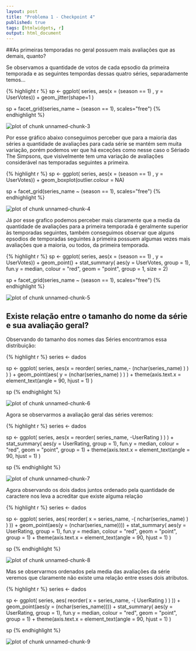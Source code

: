 ```yaml
---
layout: post
title: "Problema 1 - Checkpoint 4"
published: true
tags: [htmlwidgets, r]
output: html_document
---
```







##As primeiras temporadas no geral possuem mais avaliações que as demais, quanto?


Se observamos a quantidade de votos de cada epsodio da primeira temporada e as seguintes tempordas dessas quatro séries, separadamente temos...

{% highlight r %}
sp <- ggplot( series, aes(x = (season == 1) , y = UserVotes)) +
  geom_jitter(shape=1 )
  
sp + facet_grid(series_name ~ (season == 1), scales="free")
{% endhighlight %}

![plot of chunk unnamed-chunk-3](/maisumsitesobrefigure/source/problema1-cp4/2017-07-09-Prob1-Cp4-AD1/unnamed-chunk-3-1.png)


Por esse gráfico abaixo conseguimos perceber  que para a maioria das séries a quantidade de avaliações para cada série se mantém sem muita variação, porém podemos ver que há exceções como nesse caso o Sériado The Simpsons, que visivelmente tem uma variação de avaliações considerável nas temporadas seguintes a primeira.

{% highlight r %}
sp <- ggplot( series, aes(x = (season == 1) , y = UserVotes)) +
  geom_boxplot(outlier.colour = NA)
  
sp + facet_grid(series_name ~ (season == 1), scales="free")
{% endhighlight %}

![plot of chunk unnamed-chunk-4](/maisumsitesobrefigure/source/problema1-cp4/2017-07-09-Prob1-Cp4-AD1/unnamed-chunk-4-1.png)

Já por esse grafico podemos perceber mais claramente que a media da quantidade de avaliações para a primeira temporada é geralmente superior às temporadas seguintes, também conseguimos observar que alguns epsodios de temporadas seguintes à primeira possuem algumas vezes mais avaliações que a maioria, ou todos, da primeira temporada.

{% highlight r %}
sp <- ggplot( series, aes(x = (season == 1) , y = UserVotes)) +
  geom_point() +
  stat_summary( aes(y = UserVotes, group = 1), fun.y = median, colour = "red", geom = "point", group = 1, size = 2)

sp + facet_grid(series_name ~ (season == 1), scales="free")
{% endhighlight %}

![plot of chunk unnamed-chunk-5](/maisumsitesobrefigure/source/problema1-cp4/2017-07-09-Prob1-Cp4-AD1/unnamed-chunk-5-1.png)



## Existe relação entre o tamanho do nome da série e sua avaliação geral?

Observando do tamanho dos nomes das Séries encontramos essa distribuição:


{% highlight r %}
series <- dados 

sp <- ggplot( series, aes(x = reorder( series_name,- (nchar(series_name) ) )  ) ) +
  geom_point(aes( y = (nchar(series_name) ) ) ) + 
  theme(axis.text.x = element_text(angle = 90, hjust = 1) )

sp
{% endhighlight %}

![plot of chunk unnamed-chunk-6](/maisumsitesobrefigure/source/problema1-cp4/2017-07-09-Prob1-Cp4-AD1/unnamed-chunk-6-1.png)


Agora se observarmos a avaliação geral das séries veremos:

{% highlight r %}
series <- dados 

sp <- ggplot( series, aes(x = reorder( series_name, -UserRating )  ) ) +
  stat_summary( aes(y = UserRating, group = 1), fun.y = median, colour = "red", geom = "point", group = 1) + 
  theme(axis.text.x = element_text(angle = 90, hjust = 1) )

sp
{% endhighlight %}

![plot of chunk unnamed-chunk-7](/maisumsitesobrefigure/source/problema1-cp4/2017-07-09-Prob1-Cp4-AD1/unnamed-chunk-7-1.png)


Agora observando os dois dados juntos ordenado pela quantidade de caractere nos leva a acreditar que
existe alguma relação


{% highlight r %}
series <- dados 

sp <- ggplot( series, aes( reorder( x = series_name, -( nchar(series_name) ) )  )) +
  geom_point(aes(y = (nchar(series_name)))) + 
  stat_summary( aes(y = UserRating, group = 1), fun.y = median, colour = "red", geom = "point", group = 1) + 
  theme(axis.text.x = element_text(angle = 90, hjust = 1) )

sp
{% endhighlight %}

![plot of chunk unnamed-chunk-8](/maisumsitesobrefigure/source/problema1-cp4/2017-07-09-Prob1-Cp4-AD1/unnamed-chunk-8-1.png)

Mas se observarmos ordenados pela media das avaliações da série veremos que claramente não existe uma relação entre esses dois atributos.

{% highlight r %}
series <- dados 

sp <- ggplot( series, aes( reorder( x = series_name, -( UserRating ) )  )) +
  geom_point(aes(y = (nchar(series_name)))) + 
  stat_summary( aes(y = UserRating, group = 1), fun.y = median, colour = "red", geom = "point", group = 1) + 
  theme(axis.text.x = element_text(angle = 90, hjust = 1) )

sp
{% endhighlight %}

![plot of chunk unnamed-chunk-9](/maisumsitesobrefigure/source/problema1-cp4/2017-07-09-Prob1-Cp4-AD1/unnamed-chunk-9-1.png)





